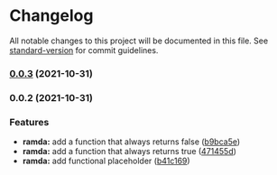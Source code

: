 # Changelog

All notable changes to this project will be documented in this file. See [standard-version](https://github.com/conventional-changelog/standard-version) for commit guidelines.

### [0.0.3](https://github.com/hitmands/ramda-ts/compare/v0.0.2...v0.0.3) (2021-10-31)

### 0.0.2 (2021-10-31)

### Features

- **ramda:** add a function that always returns false ([b9bca5e](https://github.com/hitmands/ramda-ts/commit/b9bca5edc4f428c47cb0fa306cb060644488fd31))
- **ramda:** add a function that always returns true ([471455d](https://github.com/hitmands/ramda-ts/commit/471455db0a8261000bbc29f10164ef5f1348f29c))
- **ramda:** add functional placeholder ([b41c169](https://github.com/hitmands/ramda-ts/commit/b41c169dfbe9f98fd5ebfad34bdf0da0b5ca7265))
